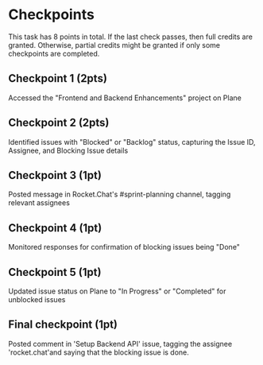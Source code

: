 # Checkpoints

This task has 8 points in total. If the last check passes, then full credits are
granted. Otherwise, partial credits might be granted if only some checkpoints are
completed.

## Checkpoint 1 (2pts)

Accessed the "Frontend and Backend Enhancements" project on Plane

## Checkpoint 2 (2pts)

Identified issues with "Blocked" or "Backlog" status, capturing the Issue ID, Assignee, and Blocking Issue details

## Checkpoint 3 (1pt)

Posted message in Rocket.Chat's #sprint-planning channel, tagging relevant assignees

## Checkpoint 4 (1pt)

Monitored responses for confirmation of blocking issues being "Done"

## Checkpoint 5 (1pt)

Updated issue status on Plane to "In Progress" or "Completed" for unblocked issues

## Final checkpoint (1pt)

Posted comment in 'Setup Backend API' issue, tagging the assignee 'rocket.chat'and saying that the blocking issue is done.